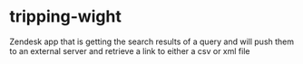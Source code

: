 # tripping-wight
Zendesk app that is getting the search results of a query and will push them to an external server and retrieve a link to either a csv or xml file
